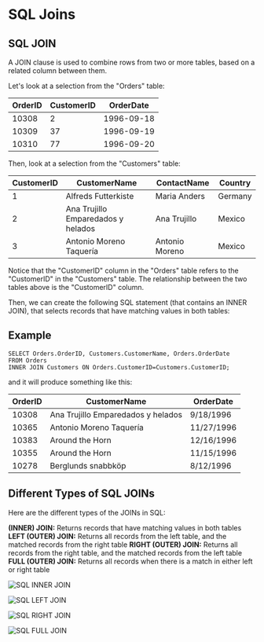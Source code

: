 # SQL Joins

## SQL JOIN
A JOIN clause is used to combine rows from two or more tables, based on a related column between them.

Let's look at a selection from the "Orders" table:

| OrderID | CustomerID	| OrderDate  |
| ------- | ----------- | ---------  |  
| 10308   | 2	        | 1996-09-18 |
| 10309	  | 37	        | 1996-09-19 |
| 10310	  | 77	        | 1996-09-20 |

Then, look at a selection from the "Customers" table:

| CustomerID | CustomerName | ContactName | Country |
| ---------- | ------------ | ----------- | ------- |
| 1	| Alfreds Futterkiste | Maria Anders | Germany |
| 2	| Ana Trujillo Emparedados y helados | Ana Trujillo | Mexico |
| 3	| Antonio Moreno Taquería | Antonio Moreno | Mexico |

Notice that the "CustomerID" column in the "Orders" table refers to the "CustomerID" in the "Customers" table. The relationship between the two tables above is the "CustomerID" column.

Then, we can create the following SQL statement (that contains an INNER JOIN), that selects records that have matching values in both tables:

## Example
```
SELECT Orders.OrderID, Customers.CustomerName, Orders.OrderDate
FROM Orders
INNER JOIN Customers ON Orders.CustomerID=Customers.CustomerID;
```

and it will produce something like this:

| OrderID | CustomerName | OrderDate |
| ------- | ------------ | --------- |
| 10308	| Ana Trujillo Emparedados y helados | 9/18/1996 |
| 10365	| Antonio Moreno Taquería | 11/27/1996 |
| 10383	| Around the Horn | 12/16/1996 |
| 10355	| Around the Horn | 11/15/1996 |
| 10278	| Berglunds snabbköp | 8/12/1996 |

## Different Types of SQL JOINs
Here are the different types of the JOINs in SQL:

**(INNER) JOIN:** Returns records that have matching values in both tables
**LEFT (OUTER) JOIN:** Returns all records from the left table, and the matched records from the right table
**RIGHT (OUTER) JOIN:** Returns all records from the right table, and the matched records from the left table
**FULL (OUTER) JOIN:** Returns all records when there is a match in either left or right table

![SQL INNER JOIN](https://www.w3schools.com/sql/img_innerjoin.gif)

![SQL LEFT JOIN](https://www.w3schools.com/sql/img_leftjoin.gif)

![SQL RIGHT JOIN](https://www.w3schools.com/sql/img_rightjoin.gif)

![SQL FULL JOIN](https://www.w3schools.com/sql/img_fulljoin.gif)
